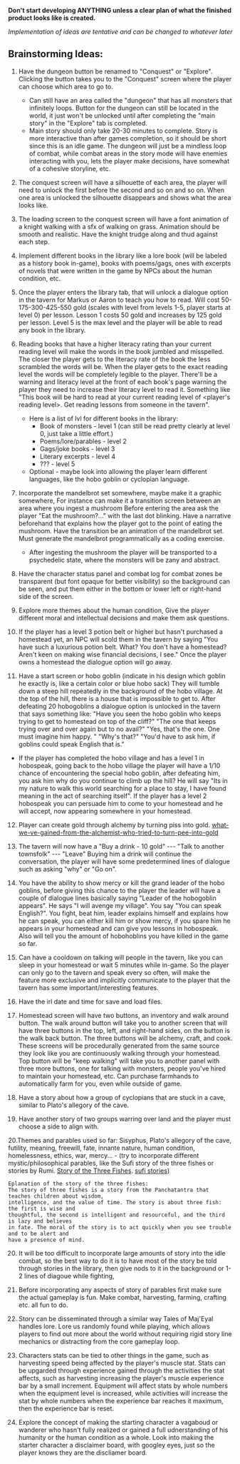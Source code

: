**Don't start developing ANYTHING unless a clear plan of what the finished product looks like is created.**

*Implementation of ideas are tentative and can be changed to whatever later*

## Brainstorming Ideas:
1. Have the dungeon button be renamed to "Conquest" or "Explore". Clicking the button takes you to the "Conquest" screen where the player can choose which area to go to.
   - Can still have an area called the "dungeon" that has all monsters that infinitely loops. Button for the dungeon can still be located in the world, it just won't be unlocked until after completing the "main story" in the "Explore" tab is completed.
   - Main story should only take 20-30 minutes to complete. Story is more interactive than after games completion, so it should be short since this is an idle game. The dungeon will just be a mindless loop of combat, while combat areas in the story mode will have enemies interacting with you, lets the player make decisions, have somewhat of a cohesive storyline, etc.

2. The conquest screen will have a silhouette of each area, the player will need to unlock the first before the second and so on and so on. When one area is unlocked the silhouette disappears and shows what the area looks like.

3. The loading screen to the conquest screen will have a font animation of a knight walking with a sfx of walking on grass. Animation should be smooth and realistic. Have the knight trudge along and thud against each step.

4. Implement different books in the library like a lore book (will be labeled as a history book in-game), books with poems/gags, ones with excerpts of novels that were written in the game by NPCs about the human condition, etc.

5. Once the player enters the library tab, that will unlock a dialogue option in the tavern for Markus or Aaron to teach you how to read. Will cost 50-175-300-425-550 gold (scales with level from levels 1-5, player starts at level 0) per lesson. Lesson 1 costs 50 gold and increases by 125 gold per lesson. Level 5 is the max level and the player will be able to read any book in the library.

6. Reading books that have a higher literacy rating than your current reading level will make the words in the book jumbled and misspelled. The closer the player gets to the literacy rate of the book the less scrambled the words will be. When the player gets to the exact reading level the words will be completely legible to the player. There'll be a warning and literacy level at the front of each book's page warning the player they need to increase their literacy level to read it. Something like "This book will be hard to read at your current reading level of <player's reading level>. Get reading lessons from someone in the tavern".
   - Here is a list of lvl for different books in the library:
     - Book of monsters - level 1 (can still be read pretty clearly at level 0, just take a little effort.)
     - Poems/lore/parables - level 2
     - Gags/joke books - level 3
     - Literary excerpts - level 4
     - ??? - level 5
   - Optional - maybe look into allowing the player learn different languages, like the hobo goblin or cyclopian language.

7. Incorporate the mandelbrot set somewhere, maybe make it a graphic somewhere, For instance can make it a transition screen between an area where you ingest a mushroom Before entering the area ask the player "Eat the mushroom?..." with the last dot blinking. Have a narrative beforehand that explains how the player got to the point of eating the mushroom. Have the transition be an animation of the mandelbrot set. Must generate the mandelbrot programmatically as a coding exercise.
   - After ingesting the mushroom the player will be transported to a psychedelic state, where the monsters will be zany and abstract.

8. Have the character status panel and combat log for combat zones be transparent (but font opaque for better visibility) so the background can be seen, and put them either in the bottom or lower left or right-hand side of the screen.

9. Explore more themes about the human condition, Give the player different moral and intellectual decisions and make them ask questions.

10. If the player has a level 3 potion belt or higher but hasn't purchased a homestead yet, an NPC will scold them in the tavern by saying "You have such a luxurious potion belt. What? You don't have a homestead? Aren't keen on making wise financial decisions, I see." Once the player owns a homestead the dialogue option will go away.

11. Have a start screen or hobo goblin (indicate in his design which goblin he exactly is, like a certain color or blue hobo sack) They will tumble down a steep hill repeatedly in the background of the hobo village. At the top of the hill, there is a house that is impossible to get to. After defeating 20 hobogoblins a dialogue option is unlocked in the tavern that says something like: "Have you seen the hobo goblin who keeps trying to get to homestead on top of the cliff?" "The one that keeps trying over and over again but to no avail?" "Yes, that's the one. One must imagine him happy. " "Why's that?" "You'd have to ask him, if goblins could speak English that is."
   - If the player has completed the hobo village and has a level 1 in hobospeak, going back to the hobo village the player will have a 1/10 chance of encountering the special hobo goblin, after defeating him, you ask him why do you continue to climb up the hill? He will say "Its in my nature to walk this world searching for a place to stay, I have found meaning in the act of searching itself". If the player has a level 2 hobospeak you can persuade him to come to your homestead and he will accept, now appearing somewhere in your homestead.

12. Player can create gold through alchemy by turning piss into gold. [what-we-ve-gained-from-the-alchemist-who-tried-to-turn-pee-into-gold](https://www.mgsrefining.com/blog/what-we-ve-gained-from-the-alchemist-who-tried-to-turn-pee-into-gold/)

13. The tavern will now have a "Buy <NPC-name> a drink - 10 gold" --- "Talk to another townsfolk" --- "Leave" Buying him a drink will continue the conversation, the player will have some predetermined lines of dialogue such as asking "why" or "Go on".

14. You have the ability to show mercy or kill the grand leader of the hobo goblins, before giving this chance to the player the leader will have a couple of dialogue lines basically saying "Leader of the hobogoblin appears". He says "I will avenge my village". You say "You can speak English?". You fight, beat him, leader explains himself and explains how he can speak, you can either kill him or show mercy, if you spare him he appears in your homestead and can give you lessons in hobospeak. Also will tell you the amount of hobohoblins you have killed in the game so far.

15. Can have a cooldown on talking will people in the tavern, like you can sleep in your homestead or wait 5 minutes while in-game. So the player can only go to the tavern and speak every so often, will make the feature more exclusive and implicitly communicate to the player that the tavern has some important/interesting features.

16. Have the irl date and time for save and load files.

17. Homestead screen will have two buttons, an inventory and walk around button. The walk around button will take you to another screen that will have three buttons in the top, left, and right-hand sides, on the button is the walk back button. The three buttons will be alchemy, craft, and cook. These screens will be procedurally generated from the same source they look like you are continuously walking through your homestead. Top button will be "keep walking" will take you to another panel with three more buttons, one for talking with monsters, people you've hired to maintain your homestead, etc. Can purchase farmhands to automatically farm for you, even while outside of game. 

18. Have a story about how a group of cyclopians that are stuck in a cave, similar to Plato's allegory of the cave.

19. Have another story of two groups warring over land and the player must choose a side to align with.

20.Themes and parables used so far: Sisyphus, Plato's allegory of the cave, futility, meaning, freewill, fate, innante nature, human condition, homelessness, ethics, war, mercy... - (try to incorporate different mystic/philosophical parables, like the Sufi story of the three fishes or stories by Rumi. [Story of the Three Fishes](https://the.ismaili/portugal/two-sufi-tales-2). [sufi stories](https://riyaazqawwali.com/sufi-stories/))

   ```
   Eplanation of the story of the three fishes:
   The story of three fishes is a story from the Panchatantra that teaches children about wisdom, 
   intelligence, and the value of time. The story is about three fish: the first is wise and 
   thoughtful, the second is intelligent and resourceful, and the third is lazy and believes 
   in fate. The moral of the story is to act quickly when you see trouble and to be alert and
   have a presence of mind.
   ```
   
20. It will be too difficult to incorporate large amounts of story into the idle combat, so the best way to do it is to have most of the story be told through stories in the library, then give nods to it in the background or 1-2 lines of diagoue while fighting,
	
21. Before incorporating any aspects of story of parables first make sure the actual gameplay is fun. Make combat, harvesting, farming, crafting etc. all fun to do. 

22. Story can be disseminated through a similar way Tales of Maj'Eyal handles lore. Lore us randomly found while playing, which allows players to find out more about the world without requiring rigid story line mechanics or distracting from the core gameplay loop.

23. Characters stats can be tied to other things in the game, such as harvesting speed being affected by the player's muscle stat. Stats can be upgarded through experience gained through the activities the stat affects, such as harvesting increasing the player's muscle experience bar by a small increment. Equipment will affect stats by whole numbers when the equipment level is increased, while activities will increase the stat by whole numbers when the experience bar reaches it maximum, then the experience bar is reset.

24. Explore the concept of making the starting character a vagaboud or wanderer who hasn't fully realized or gained a full udnerstanding of his humanity or the human condition as a whole. Look into making the starter character a disclaimer board, with googley eyes, just so the player knows they are the discliamer board.   
